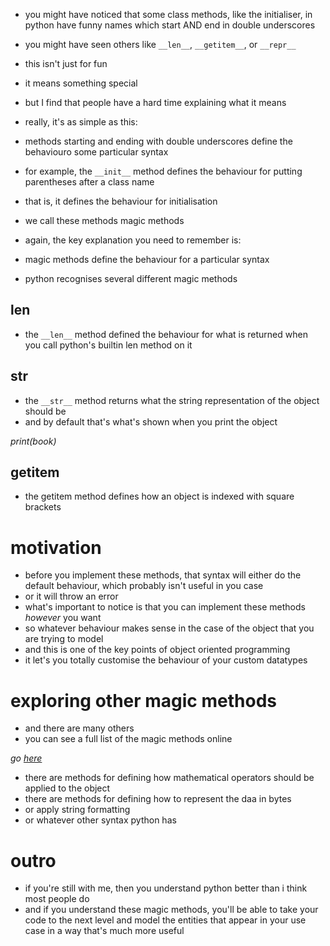 - you might have noticed that some class methods, like the initialiser, in python have funny names which start AND end in double underscores
- you might have seen others like `__len__`, `__getitem__`, or `__repr__`
- this isn't just for fun
- it means something special

- but I find that people have a hard time explaining what it means
- really, it's as simple as this:
- methods starting and ending with double underscores define the behaviouro some particular syntax
- for example, the `__init__` method defines the behaviour for putting parentheses after a class name
- that is, it defines the behaviour for initialisation

- we call these methods magic methods
- again, the key explanation you need to remember is:
- magic methods define the behaviour for a particular syntax

- python recognises several different magic methods

## len

- the `__len__` method defined the behaviour for what is returned when you call python's builtin len method on it

## str

- the `__str__` method returns what the string representation of the object should be
- and by default that's what's shown when you print the object

_print(book)_

## getitem

- the getitem method defines how an object is indexed with square brackets

# motivation

- before you implement these methods, that syntax will either do the default behaviour, which probably isn't useful in you case
- or it will throw an error
- what's important to notice is that you can implement these methods _however_ you want
- so whatever behaviour makes sense in the case of the object that you are trying to model
- and this is one of the key points of object oriented programming
- it let's you totally customise the behaviour of your custom datatypes

# exploring other magic methods

- and there are many others
- you can see a full list of the magic methods online

_go [here](https://docs.python.org/3/reference/datamodel.html#basic-customization)_

- there are methods for defining how mathematical operators should be applied to the object
- there are methods for defining how to represent the daa in bytes
- or apply string formatting
- or whatever other syntax python has

# outro

- if you're still with me, then you understand python better than i think most people do
- and if you understand these magic methods, you'll be able to take your code to the next level and model the entities that appear in your use case in a way that's much more useful
